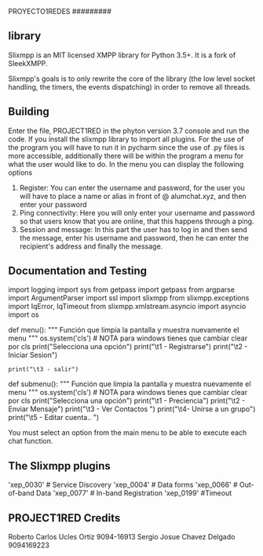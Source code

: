PROYECTO1REDES
#########

library
--------
Slixmpp is an MIT licensed XMPP library for Python 3.5+. It is a fork of
SleekXMPP.

Slixmpp's goals is to only rewrite the core of the library (the low level
socket handling, the timers, the events dispatching) in order to remove all
threads.

Building
--------
Enter the file, PROJECT1RED in the phyton version 3.7 console and run the code.
If you install the slixmpp library to import all plugins.
For the use of the program you will have to run it in pycharm since the use of .py files is more accessible, additionally there will be within the program a menu for what the user would like to do.
In the menu you can display the following options

1. Register:
You can enter the username and password, for the user you will have to place a name or alias in front of @ alumchat.xyz, and then enter your password
2. Ping connectivity:
Here you will only enter your username and password so that users know that you are online, that this happens through a ping.
3. Session and message:
In this part the user has to log in and then send the message, enter his username and password, then he can enter the recipient's address and finally the message.



Documentation and Testing
-------------------------

import logging
import sys
from getpass import getpass
from argparse import ArgumentParser
import ssl
import slixmpp
from slixmpp.exceptions import IqError, IqTimeout
from slixmpp.xmlstream.asyncio import asyncio
import os

def menu():
    """
    Función que limpia la pantalla y muestra nuevamente el menu
    """
    os.system('cls')  # NOTA para windows tienes que cambiar clear por cls
    print("Selecciona una opción")
    print("\t1 - Registrarse")
    print("\t2 - Iniciar Sesion")

    print("\t3 - salir")


def submenu():
    """
    Función que limpia la pantalla y muestra nuevamente el menu
    """
    os.system('cls')  # NOTA para windows tienes que cambiar clear por cls
    print("Selecciona una opción")
    print("\t1 -  Preciencia")
    print("\t2 - Enviar Mensaje")
    print("\t3 -  Ver Contactos ")
    print("\t4-   Unirse a un grupo")
    print("\t5 - Editar cuenta.. ")

You must select an option from the main menu to be able to execute each chat function.



The Slixmpp plugins
-------------------------
 'xep_0030'  # Service Discovery
 'xep_0004' # Data forms
 'xep_0066'  # Out-of-band Data
 'xep_0077' # In-band Registration
 'xep_0199' #Timeout



PROJECT1RED Credits
---------------
Roberto Carlos Ucles Ortiz 9094-16913
Sergio  Josue Chavez Delgado 9094169223



